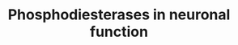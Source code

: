 ---
annotations:
- id: DOID:11119
  parent: disease of mental health
  type: Disease Ontology
  value: Gilles de la Tourette syndrome
- id: DOID:14330
  parent: central nervous system disease
  type: Disease Ontology
  value: Parkinson's disease
- id: DOID:12858
  parent: central nervous system disease
  type: Disease Ontology
  value: Huntington's disease
- id: PW:0000272
  parent: signaling pathway
  type: Pathway Ontology
  value: neuron-to-neuron signaling pathways
- id: PW:0000394
  parent: signaling pathway
  type: Pathway Ontology
  value: dopamine signaling pathway
- id: PW:0000844
  parent: signaling pathway
  type: Pathway Ontology
  value: glutamate signaling pathway
- id: DOID:1094
  parent: disease of mental health
  type: Disease Ontology
  value: attention deficit hyperactivity disorder
- id: DOID:10652
  parent: central nervous system disease
  type: Disease Ontology
  value: Alzheimer's disease
- id: DOID:10933
  parent: disease of mental health
  type: Disease Ontology
  value: obsessive-compulsive disorder
- id: DOID:5419
  parent: disease of mental health
  type: Disease Ontology
  value: schizophrenia
- id: CL:0000540
  parent: animal cell
  type: Cell Type Ontology
  value: neuron
authors:
- Fehrhart
- Egonw
- MaintBot
description: Phosphodiesterases are enzymes which break phosphodiester bonds and play
  an importan role in signaling pathways, especially in second messenger pathways
  which involve cyclic AMP or GMP.
last-edited: 2019-09-17
organisms:
- Homo sapiens
redirect_from:
- /index.php/Pathway:WP4222
- /instance/WP4222
revision: null
schema-jsonld:
- '@context': https://schema.org/
  '@id': https://wikipathways.github.io/pathways/WP4222.html
  '@type': Dataset
  creator:
    '@type': Organization
    name: WikiPathways
  description: Phosphodiesterases are enzymes which break phosphodiester bonds and
    play an importan role in signaling pathways, especially in second messenger pathways
    which involve cyclic AMP or GMP.
  keywords:
  - ''
  - ADCY1
  - ADCY10
  - ADCY2
  - ADCY3
  - ADCY4
  - ADCY5
  - ADCY6
  - ADCY7
  - ADCY8
  - ADCY9
  - ADORA2A
  - AMP
  - AMPA
  - CHRNA7
  - CREB
  - CaMK
  - Caffeine
  - Calcium
  - Cilostazol
  - Cyclic AMP
  - Cyclic GMP
  - DARPP-32
  - DRD1
  - DRD2
  - Dopamine
  - GMP
  - GRIA1
  - GRIN1
  - GRIN2A
  - GRIN2B
  - GRIN2C
  - GRIN2D
  - GUCY1A2
  - GUCY1A3
  - GUCY1B2
  - GUCY1B3
  - L-Glutamate
  - NOS1
  - Nitric oxide
  - PDE
  - PDE10A
  - PDE11A
  - PDE12
  - PDE1A
  - PDE1B
  - PDE1C
  - PDE2A
  - PDE3A
  - PDE3B
  - PDE4A
  - PDE4B
  - PDE4C
  - PDE4D
  - PDE5A
  - PDE6A
  - PDE6B
  - PDE6C
  - PDE6D
  - PDE6G
  - PDE6H
  - PDE7A
  - PDE7B
  - PDE8A
  - PDE8B
  - PDE9A
  - PDE?
  - PKA
  - PKG
  - Rolipram
  - Sildenafil
  license: CC0
  name: Phosphodiesterases in neuronal function
seo: CreativeWork
title: Phosphodiesterases in neuronal function
wpid: WP4222
---